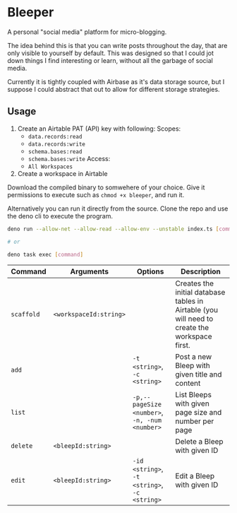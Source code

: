 # Bleeper

A personal "social media" platform for micro-blogging.

The idea behind this is that you can write posts throughout the day, that are
only visible to yourself by default. This was designed so that I could jot down
things I find interesting or learn, without all the garbage of social media.

Currently it is tightly coupled with Airbase as it's data storage source, but I
suppose I could abstract that out to allow for different storage strategies.

## Usage

1. Create an Airtable PAT (API) key with following:
   Scopes:
   - `data.records:read`
   - `data.records:write`
   - `schema.bases:read`
   - `schema.bases:write`
   Access:
   - `All Workspaces`
2. Create a workspace in Airtable

Download the compiled binary to somwehere of your choice. Give it permissions to
execute such as `chmod +x bleeper`, and run it.

Alternatively you can run it directly from the source. Clone the repo and use
the deno cli to execute the program.

```bash
deno run --allow-net --allow-read --allow-env --unstable index.ts [command]

# or 

deno task exec [command]
```

| Command    | Arguments              | Options                                       | Description                                                                                   |
|------------|------------------------|-----------------------------------------------|-----------------------------------------------------------------------------------------------|
| `scaffold` | `<workspaceId:string>` |                                               | Creates the initial database tables in Airtable (you will need to create the workspace first. |
| `add`      |                        | `-t <string>`, `-c <string>`                  | Post a new Bleep with given title and content                                                 |
| `list`     |                        | `-p,--pageSize <number>`, `-n, -num <number>` | List Bleeps with given page size and number per page                                          |
| `delete`   | `<bleepId:string>`     |                                               | Delete a Bleep with given ID                                                                  |
| `edit`     | `<bleepId:string>`     | `-id <string>`, `-t <string>`, `-c <string>`  | Edit a Bleep with given ID                                                                    |
